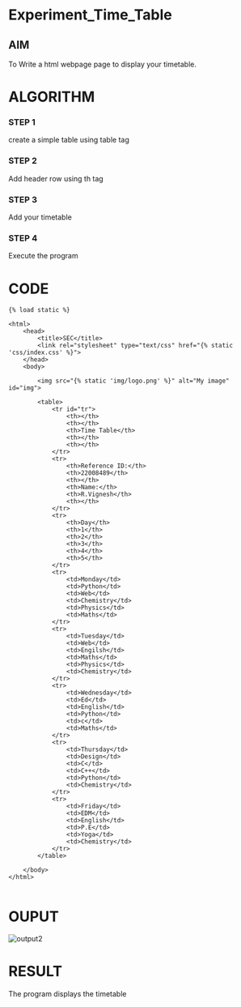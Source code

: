 # Experiment_Time_Table

## AIM
To Write a html webpage page to display your timetable.

# ALGORITHM
### STEP 1
create a simple table using table tag
### STEP 2
Add header row using th tag
### STEP 3
Add your timetable
### STEP 4
Execute the program

# CODE
~~~
{% load static %}

<html>
    <head>
        <title>SEC</title>
        <link rel="stylesheet" type="text/css" href="{% static 'css/index.css' %}">
    </head>
    <body>
    
        <img src="{% static 'img/logo.png' %}" alt="My image" id="img">
        
        <table>
            <tr id="tr">
                <th></th>
                <th></th>
                <th>Time Table</th>
                <th></th>
                <th></th>
            </tr>
            <tr>
                <th>Reference ID:</th>
                <th>22008489</th>
                <th></th>
                <th>Name:</th>
                <th>R.Vignesh</th>
                <th></th>
            </tr>
            <tr>
                <th>Day</th>
                <th>1</th>
                <th>2</th>
                <th>3</th>
                <th>4</th>
                <th>5</th>
            </tr>
            <tr>
                <td>Monday</td>
                <td>Python</td>
                <td>Web</td>
                <td>Chemistry</td>
                <td>Physics</td>
                <td>Maths</td>
            </tr>
            <tr>
                <td>Tuesday</td>
                <td>Web</td>
                <td>Engilsh</td>
                <td>Maths</td>
                <td>Physics</td>
                <td>Chemistry</td>
            </tr>
            <tr>
                <td>Wednesday</td>
                <td>Ed</td>
                <td>English</td>
                <td>Python</td>
                <td>c</td>
                <td>Maths</td>
            </tr>
            <tr>
                <td>Thursday</td>
                <td>Design</td>
                <td>C</td>
                <td>C++</td>
                <td>Python</td>
                <td>Chemistry</td>
            </tr>
            <tr>
                <td>Friday</td>
                <td>EDM</td>
                <td>English</td>
                <td>P.E</td>
                <td>Yoga</td>
                <td>Chemistry</td>
            </tr>
        </table>
    
    </body>
</html>


~~~
# OUPUT
![output2](/Screenshot%20from%202023-01-18%2022-52-52.png)

# RESULT
The program displays the timetable

